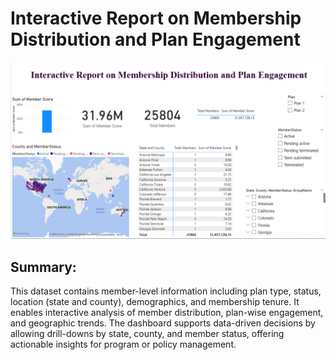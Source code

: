 # Interactive Report on Membership Distribution and Plan Engagement


![Dashboard Preview](https://github.com/Raihanultomal/Visualization-Report-2/blob/main/Report%202%20overview.png)

## Summary:
This dataset contains member-level information including plan type, status, location (state and county), demographics, and membership tenure. It enables interactive analysis of member distribution, plan-wise engagement, and geographic trends. The dashboard supports data-driven decisions by allowing drill-downs by state, county, and member status, offering actionable insights for program or policy management.
